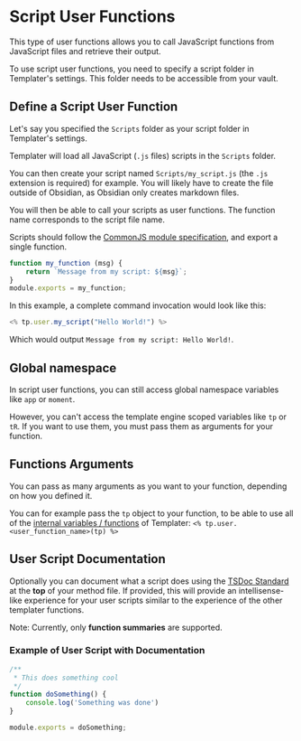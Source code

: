 # Script User Functions

This type of user functions allows you to call JavaScript functions from JavaScript files and retrieve their output.

To use script user functions, you need to specify a script folder in Templater's settings. This folder needs to be accessible from your vault. 

## Define a Script User Function

Let's say you specified the `Scripts` folder as your script folder in Templater's settings.

Templater will load all JavaScript (`.js` files) scripts in the `Scripts` folder.

You can then create your script named `Scripts/my_script.js` (the `.js` extension is required) for example. You will likely have to create the file outside of Obsidian, as Obsidian only creates markdown files.

You will then be able to call your scripts as user functions. The function name corresponds to the script file name.

Scripts should follow the [CommonJS module specification](https://flaviocopes.com/commonjs/), and export a single function.

```javascript
function my_function (msg) {
    return `Message from my script: ${msg}`;
}
module.exports = my_function;
```

In this example, a complete command invocation would look like this: 

```javascript
<% tp.user.my_script("Hello World!") %>
```

Which would output `Message from my script: Hello World!`.

## Global namespace

In script user functions, you can still access global namespace variables like `app` or `moment`.

However, you can't access the template engine scoped variables like `tp` or `tR`. If you want to use them, you must pass them as arguments for your function.


## Functions Arguments

You can pass as many arguments as you want to your function, depending on how you defined it.

You can for example pass the `tp` object to your function, to be able to use all of the [internal variables / functions](../internal-variables-functions/overview.md) of Templater: `<% tp.user.<user_function_name>(tp) %>`

## User Script Documentation

Optionally you can document what a script does using the [TSDoc Standard](https://tsdoc.org/) at the **top** of your method file. If provided, this will provide an intellisense-like experience for your user scripts similar to the experience of the other templater functions.

Note: Currently, only **function summaries** are supported.

### Example of User Script with Documentation

```javascript
/**
 * This does something cool
 */
function doSomething() {
    console.log('Something was done')
}

module.exports = doSomething;
```
